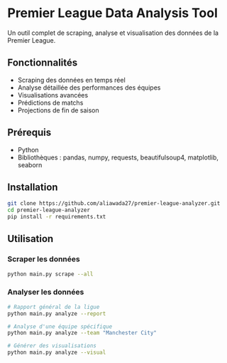 # Premier League Data Analysis Tool

Un outil complet de scraping, analyse et visualisation des données de la Premier League.

## Fonctionnalités

- Scraping des données en temps réel
- Analyse détaillée des performances des équipes
- Visualisations avancées
- Prédictions de matchs
- Projections de fin de saison

## Prérequis

- Python 
- Bibliothèques : pandas, numpy, requests, beautifulsoup4, matplotlib, seaborn

## Installation

```bash
git clone https://github.com/aliawada27/premier-league-analyzer.git
cd premier-league-analyzer
pip install -r requirements.txt
```

## Utilisation

### Scraper les données

```bash
python main.py scrape --all
```

### Analyser les données

```bash
# Rapport général de la ligue
python main.py analyze --report

# Analyse d'une équipe spécifique
python main.py analyze --team "Manchester City"

# Générer des visualisations
python main.py analyze --visual
```
